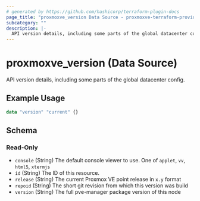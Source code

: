 ```yaml
---
# generated by https://github.com/hashicorp/terraform-plugin-docs
page_title: "proxmoxve_version Data Source - proxmoxve-terraform-provider"
subcategory: ""
description: |-
  API version details, including some parts of the global datacenter config.
---
```


# proxmoxve_version (Data Source)

API version details, including some parts of the global datacenter config.

## Example Usage

```terraform
data "version" "current" {}
```

<!-- schema generated by tfplugindocs -->
## Schema

### Read-Only

- `console` (String) The default console viewer to use. One of `applet`, `vv`, `html5`, `xtermjs`
- `id` (String) The ID of this resource.
- `release` (String) The current Proxmox VE point release in `x.y` format
- `repoid` (String) The short git revision from which this version was build
- `version` (String) The full pve-manager package version of this node


